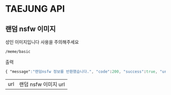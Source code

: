 # TAEJUNG API
## 랜덤 nsfw 이미지
성인 이미지입니다 사용을 주의해주세요
```css
/meme/basic
```
출력
```css
{ "message":"랜덤nsfw 정보를 반환했습니다.", "code":200, "success":true, "url": "랜덤이미지url(원레링크나19금이어서)" }
```

|       |         |
|---------|-------|
|  url        |랜덤 nsfw 이미지 url|

